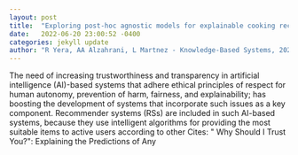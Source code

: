 ```yaml
---
layout: post
title:  "Exploring post-hoc agnostic models for explainable cooking recipe recommendations"
date:   2022-06-20 23:00:52 -0400
categories: jekyll update
author: "R Yera, AA Alzahrani, L Martnez - Knowledge-Based Systems, 2022"
---
```

The need of increasing trustworthiness and transparency in artificial intelligence (AI)-based systems that adhere ethical principles of respect for human autonomy, prevention of harm, fairness, and explainability; has boosting the development of systems that incorporate such issues as a key component. Recommender systems (RSs) are included in such AI-based systems, because they use intelligent algorithms for providing the most suitable items to active users according to other 
Cites: " Why Should I Trust You?": Explaining the Predictions of Any
